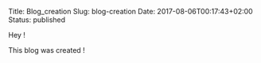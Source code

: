 Title: Blog_creation
Slug: blog-creation
Date: 2017-08-06T00:17:43+02:00
Status: published

Hey !

This blog was created !
